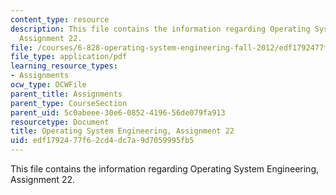 ```yaml
---
content_type: resource
description: This file contains the information regarding Operating System Engineering,
  Assignment 22.
file: /courses/6-828-operating-system-engineering-fall-2012/edf1792477f62cd4dc7a9d7059995fb5_MIT6_828F12_assignment22.pdf
file_type: application/pdf
learning_resource_types:
- Assignments
ocw_type: OCWFile
parent_title: Assignments
parent_type: CourseSection
parent_uid: 5c0abeee-30e6-0852-4196-56de079fa913
resourcetype: Document
title: Operating System Engineering, Assignment 22
uid: edf17924-77f6-2cd4-dc7a-9d7059995fb5
---
```

This file contains the information regarding Operating System Engineering, Assignment 22.

